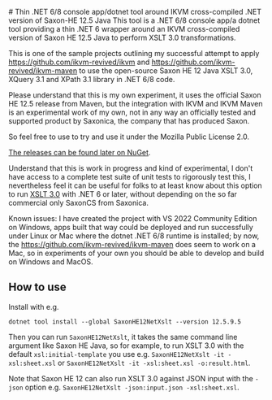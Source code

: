 ﻿﻿# Thin .NET 6/8 console app/dotnet tool around IKVM cross-compiled .NET version of Saxon-HE 12.5 Java
This tool is a .NET 6/8 console app/a dotnet tool providing a thin .NET 6 wrapper around an IKVM cross-compiled version of Saxon HE 12.5 Java to perform XSLT 3.0 transformations.

This is one of the sample projects outlining my successful attempt to apply https://github.com/ikvm-revived/ikvm and
https://github.com/ikvm-revived/ikvm-maven to use the open-source Saxon HE 12 Java XSLT 3.0, XQuery 3.1 and XPath 3.1 library in .NET 6/8 code.

Please understand that this is my own experiment, it uses the official Saxon HE 12.5 release from Maven, but the integration with IKVM and IKVM Maven is an experimental work of my own, not in any way an officially tested and supported product by Saxonica, the company that has produced Saxon.

So feel free to use to try and use it under the Mozilla Public License 2.0. 

[The releases can be found later on NuGet](https://www.nuget.org/packages/SaxonHE12NetXslt/).

Understand that this is work in progress and kind of experimental, I don't have access to a complete test suite of unit tests to rigorously test this, I nevertheless feel it can be useful for folks to at least know about this option to run [XSLT 3.0](https://www.w3.org/TR/xslt-30/) with .NET 6 or later, without depending on the so far commercial only SaxonCS from Saxonica.

Known issues: I have created the project with VS 2022 Community Edition on Windows, apps built that way could be deployed and run successfully under Linux or Mac where the dotnet .NET 6/8 runtime is installed; by now, the https://github.com/ikvm-revived/ikvm-maven does seem to work on a Mac, so in experiments of your own you should be able to develop and build on Windows and MacOS.

## How to use
Install with e.g. 
```
dotnet tool install --global SaxonHE12NetXslt --version 12.5.9.5
```

Then you can run `SaxonHE12NetXslt`, it takes the same command line argument like Saxon HE Java, so for example, to run XSLT 3.0 with the default `xsl:initial-template` you use e.g. `SaxonHE12NetXslt -it -xsl:sheet.xsl` or `SaxonHE12NetXslt -it -xsl:sheet.xsl -o:result.html`.

Note that Saxon HE 12 can also run XSLT 3.0 against JSON input with the `-json` option e.g. `SaxonHE12NetXslt -json:input.json -xsl:sheet.xsl`.
